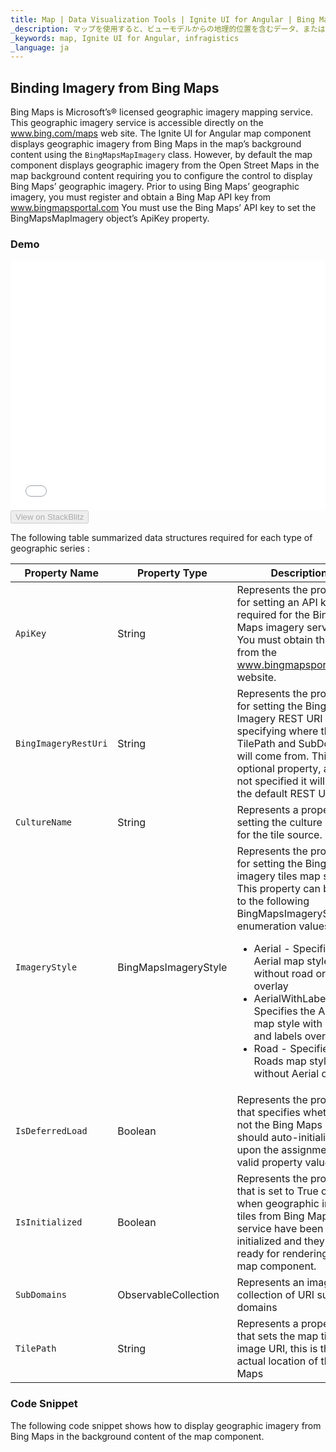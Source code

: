 ```yaml
---
title: Map | Data Visualization Tools | Ignite UI for Angular | Bing Maps | Infragistics
_description: マップを使用すると、ビューモデルからの地理的位置を含むデータ、またはシェープファイルから地理的画像マップにロードされた地理空間データを表示できます。
_keywords: map, Ignite UI for Angular, infragistics
_language: ja
---
```


## Binding Imagery from Bing Maps

Bing Maps is Microsoft’s® licensed geographic imagery mapping service. This geographic imagery service is accessible directly on the <a href="http://www.bing.com/maps" target="_blank">www.bing.com/maps</a>  web site. The Ignite UI for Angular map component displays geographic imagery from Bing Maps in the map’s background content using the `BingMapsMapImagery` class. However, by default the map component displays geographic imagery from the Open Street Maps in the map background content requiring you to configure the control to display Bing Maps’ geographic imagery. Prior to using Bing Maps’ geographic imagery, you must register and obtain a Bing Map API key from <a href="http://www.bingmapsportal.coms" target="_blank">www.bingmapsportal.com</a> You must use the Bing Maps’ API key to set the BingMapsMapImagery object’s ApiKey property.

### Demo

<div class="sample-container" style="height: 400px">
    <iframe id="geo-map-binding-bing-imagery-iframe" src='{environment:demosBaseUrl}/maps/geo-map-binding-bing-imagery' width="100%" height="100%" seamless frameBorder="0" onload="onSampleIframeContentLoaded(this);"></iframe>
</div>
<div>
    <button data-localize="stackblitz" disabled class="stackblitz-btn"   data-iframe-id="geo-map-binding-bing-imagery-iframe" data-demos-base-url="{environment:demosBaseUrl}">View on StackBlitz
    </button>
</div>

<div class="divider--half"></div>

The following table summarized data structures required for each type of geographic series :

| Property Name        | Property Type                | Description                                                                                                                                                                                                                                                                                                                                                                                                           |
| -------------------- | ---------------------------- | --------------------------------------------------------------------------------------------------------------------------------------------------------------------------------------------------------------------------------------------------------------------------------------------------------------------------------------------------------------------------------------------------------------------- |
| `ApiKey`             | String                       | Represents the property for setting an API key required for the Bing Maps imagery service. You must obtain this key from the <a href="http://www.bingmapsportal.coms" target="_blank">www.bingmapsportal.com</a> website.                                                                                                                                                                                             |
| `BingImageryRestUri` | String                       | Represents the property for setting the Bing Imagery REST URI specifying where the TilePath and SubDomains will come from. This is an optional property, and if not specified it will use the default REST URI.                                                                                                                                                                                                       |
| `CultureName`        | String                       | Represents a property for setting the culture name for the tile source.                                                                                                                                                                                                                                                                                                                                               |
| `ImageryStyle`       | BingMapsImageryStyle         | Represents the property for setting the Bing Maps imagery tiles map style. This property can be set to the following BingMapsImageryStyle enumeration values: <ul><li> Aerial - Specifies the Aerial map style without road or labels overlay</li> <li> AerialWithLabels - Specifies the Aerial map style with road and labels overlay</li><li> Road - Specifies the Roads map style without Aerial overlay</li></ul> |
| `IsDeferredLoad`     | Boolean                      | Represents the property that specifies whether or not the Bing Maps service should auto-initialized upon the assignment of valid property values.                                                                                                                                                                                                                                                                     |
| `IsInitialized`      | Boolean                      | Represents the property that is set to True occurs when geographic imagery tiles from Bing Maps service have been initialized and they are ready for rendering in the map component.                                                                                                                                                                                                                                  |
| `SubDomains`         | ObservableCollection<string> | Represents an image collection of URI sub domains                                                                                                                                                                                                                                                                                                                                                                     |
| `TilePath`           | String                       | Represents a property that sets the map tile image URI, this is the actual location of the Bing Maps                                                                                                                                                                                                                                                                                                                  |

### Code Snippet

The following code snippet shows how to display geographic imagery from Bing Maps in the background content of the map component.
